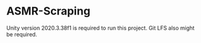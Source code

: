 # ASMR-Scraping
Unity version 2020.3.38f1 is required to run this project. Git LFS also might be required.
